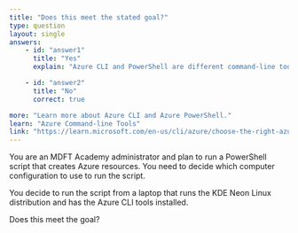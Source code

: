 ```yaml
---
title: "Does this meet the stated goal?"
type: question
layout: single
answers:
    - id: "answer1"
      title: "Yes"
      explain: "Azure CLI and PowerShell are different command-line tools. Having Azure CLI installed on Linux does not provide the capability to run PowerShell scripts. You would need PowerShell Core and the Az PowerShell module installed."

    - id: "answer2"
      title: "No"
      correct: true

more: "Learn more about Azure CLI and Azure PowerShell."
learn: "Azure Command-line Tools"
link: "https://learn.microsoft.com/en-us/cli/azure/choose-the-right-azure-command-line-tool"
---
```


You are an MDFT Academy administrator and plan to run a PowerShell script that creates Azure resources. You need to decide which computer configuration to use to run the script. 

You decide to run the script from a laptop that runs the KDE Neon Linux distribution and has the Azure CLI tools installed. 

Does this meet the goal?